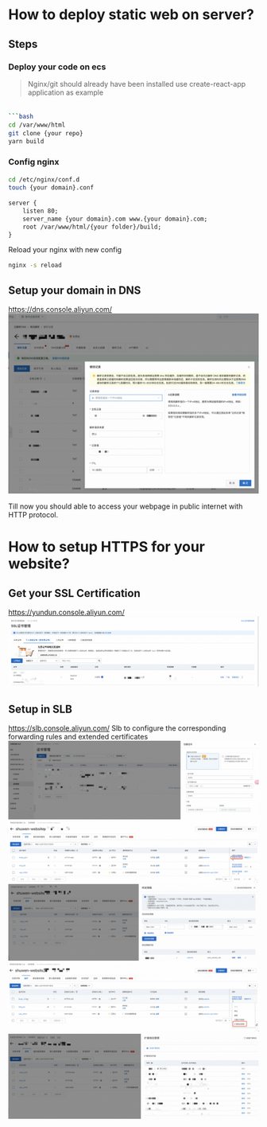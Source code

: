 # How to deploy static web on server?

## Steps

### Deploy your code on ecs

> Nginx/git should already have been installed
> use create-react-app application as example

````bash

```bash
cd /var/www/html
git clone {your repo}
yarn build
````

### Config nginx

```bash
cd /etc/nginx/conf.d
touch {your domain}.conf
```

```nginx
server {
    listen 80;
    server_name {your domain}.com www.{your domain}.com;
    root /var/www/html/{your folder}/build;
}
```

Reload your nginx with new config

```bash
nginx -s reload
```

## Setup your domain in DNS
https://dns.console.aliyun.com/
![alt text](image-8.png)

Till now you should able to access your webpage in public internet with HTTP protocol.

# How to setup HTTPS for your website?

## Get your SSL Certification
https://yundun.console.aliyun.com/
![alt text](image-9.png)

## Setup in SLB
https://slb.console.aliyun.com/
Slb to configure the corresponding forwarding rules and extended certificates
![alt text](image-14.png)
![alt text](image-12.png)
![alt text](image-13.png)
![alt text](image-11.png)
![alt text](image-10.png)
